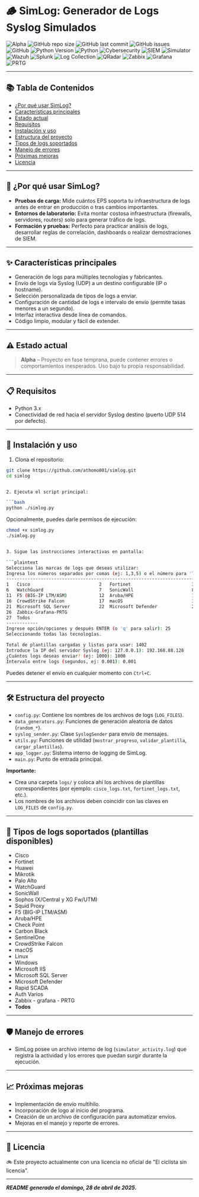 # 🪵 SimLog: Generador de Logs Syslog Simulados

![Alpha](https://img.shields.io/badge/status-Alpha-orange)
![GitHub repo size](https://img.shields.io/github/repo-size/athomo001/simlog)
![GitHub last commit](https://img.shields.io/github/last-commit/athomo001/simlog)
![GitHub issues](https://img.shields.io/github/issues/athomo001/simlog)
![GitHub](https://img.shields.io/github/license/athomo001/simlog)
![Python Version](https://img.shields.io/badge/python-3.x-blue.svg)
![Python](https://img.shields.io/badge/python-3.x-blue)
![Cybersecurity](https://img.shields.io/badge/Cybersecurity-Tools-yellow)
![SIEM](https://img.shields.io/badge/SIEM-Logs-green)
![Simulator](https://img.shields.io/badge/Simulator-Logs-red)
![Wazuh](https://img.shields.io/badge/Wazuh-Integration-blue)
![Splunk](https://img.shields.io/badge/Splunk-Integration-orange)
![Log Collection](https://img.shields.io/badge/Log%20Collection-Enabled-blue)
![QRadar](https://img.shields.io/badge/QRadar-Integration-blue)
![Zabbix](https://img.shields.io/badge/Zabbix-Integration-blue)
![Grafana](https://img.shields.io/badge/Grafana-Integration-orange)
![PRTG](https://img.shields.io/badge/PRTG-Integration-yellow)

---

## 📚 Tabla de Contenidos

- [¿Por qué usar SimLog?](#-por-qué-usar-simlog)
- [Características principales](#-características-principales)
- [Estado actual](#-estado-actual)
- [Requisitos](#-requisitos)
- [Instalación y uso](#-instalación-y-uso)
- [Estructura del proyecto](#-estructura-del-proyecto)
- [Tipos de logs soportados](#-tipos-de-logs-soportados-plantillas-disponibles)
- [Manejo de errores](#-manejo-de-errores)
- [Próximas mejoras](#-próximas-mejoras)
- [Licencia](#-licencia)

---

## 🤔 ¿Por qué usar SimLog?

- **Pruebas de carga:** Mide cuántos EPS soporta tu infraestructura de logs antes de entrar en producción o tras cambios importantes.
- **Entornos de laboratorio:** Evita montar costosa infraestructura (firewalls, servidores, routers) solo para generar tráfico de logs.
- **Formación y pruebas:** Perfecto para practicar análisis de logs, desarrollar reglas de correlación, dashboards o realizar demostraciones de SIEM.

---

## ✨ Características principales

- Generación de logs para múltiples tecnologías y fabricantes.
- Envío de logs vía Syslog (UDP) a un destino configurable (IP o hostname).
- Selección personalizada de tipos de logs a enviar.
- Configuración de cantidad de logs e intervalo de envío (permite tasas menores a un segundo).
- Interfaz interactiva desde línea de comandos.
- Código limpio, modular y fácil de extender.

---

## ⚠️ Estado actual

> **Alpha** – Proyecto en fase temprana, puede contener errores o comportamientos inesperados. Uso bajo tu propia responsabilidad.

---

## 📋 Requisitos

- Python 3.x
- Conectividad de red hacia el servidor Syslog destino (puerto UDP 514 por defecto).

---

## 🚀 Instalación y uso

1. Clona el repositorio:

```bash
git clone https://github.com/athomo001/simlog.git
cd simlog


2. Ejecuta el script principal:

```bash
python ./simlog.py
```

Opcionalmente, puedes darle permisos de ejecución:

```bash
chmod +x simlog.py
./simlog.py


3. Sigue las instrucciones interactivas en pantalla:

```plaintext
Selecciona las marcas de logs que deseas utilizar:
Ingresa los números separados por comas (ej: 1,3,5) o el número para 'Todos'.
-------------------------------------------------------------------------------------------------------------------------------------------------------------------------------
1   Cisco                          2   Fortinet                       3   Huawei                         4   Mikrotik                       5   Palo Alto
6   WatchGuard                     7   SonicWall                      8   Sophos (X/Central)             9   Sophos (XG Fw/UTM)             10  Squid Proxy
11  F5 (BIG-IP LTM/ASM)            12  Aruba/HPE                      13  Check Point                    14  Carbon Black                   15  SentinelOne
16  CrowdStrike Falcon             17  macOS                          18  Linux                          19  Windows                        20  Microsoft IIS
21  Microsoft SQL Server           22  Microsoft Defender             23  Rapid SCADA                    24  Fuzzing-web/api                25  Auth Varios
26  Zabbix-Grafana-PRTG
27  Todos
------------
Ingrese opción/opciones y después ENTER (o 'q' para salir): 25
Seleccionando todas las tecnologías.

Total de plantillas cargadas y listas para usar: 1402
Introduce la IP del servidor Syslog (ej: 127.0.0.1): 192.168.88.128
¿Cuántos logs deseas enviar? (ej: 1000): 1000
Intervalo entre logs (segundos, ej: 0.001): 0.001
```

Puedes detener el envío en cualquier momento con `Ctrl+C`.

---

## 🛠️ Estructura del proyecto

- `config.py`: Contiene los nombres de los archivos de logs (`LOG_FILES`).
- `data_generators.py`: Funciones de generación aleatoria de datos (`random_*`).
- `syslog_sender.py`: Clase `SyslogSender` para envío de mensajes.
- `utils.py`: Funciones de utilidad (`mostrar_progreso`, `validar_plantilla`, `cargar_plantillas`).
- `app_logger.py`: Sistema interno de logging de SimLog.
- `main.py`: Punto de entrada principal.

**Importante:**  
- Crea una carpeta `logs/` y coloca ahí los archivos de plantillas correspondientes (por ejemplo: `cisco_logs.txt`, `fortinet_logs.txt`, etc.).
- Los nombres de los archivos deben coincidir con las claves en `LOG_FILES` de `config.py`.

---

## 📝 Tipos de logs soportados (plantillas disponibles)

- Cisco
- Fortinet
- Huawei
- Mikrotik
- Palo Alto
- WatchGuard
- SonicWall
- Sophos (X/Central y XG Fw/UTM)
- Squid Proxy
- F5 (BIG-IP LTM/ASM)
- Aruba/HPE
- Check Point
- Carbon Black
- SentinelOne
- CrowdStrike Falcon
- macOS
- Linux
- Windows
- Microsoft IIS
- Microsoft SQL Server
- Microsoft Defender
- Rapid SCADA
- Auth Varios
- Zabbix - grafana - PRTG
- **Todos**

---

## 🛡️ Manejo de errores

- SimLog posee un archivo interno de log (`simulator_activity.log`) que registra la actividad y los errores que puedan surgir durante la ejecución.

---

## 📈 Próximas mejoras

- Implementación de envío multihilo.
- Incorporación de logo al inicio del programa.
- Creación de un archivo de configuración para automatizar envíos.
- Mejoras en el manejo y reporte de errores.

---

## 📄 Licencia

🚲 Este proyecto actualmente con una licencia no oficial de "El ciclista sin licencia".

---

_**README generado el domingo, 28 de abril de 2025.**_
```